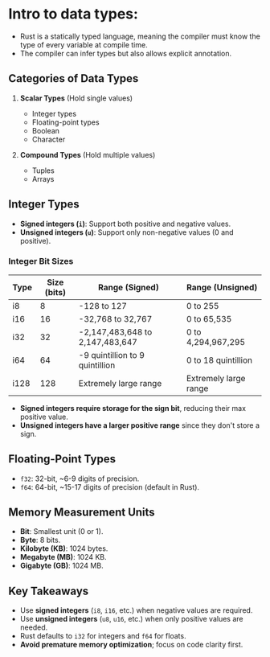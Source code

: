 # Intro to data types:
- Rust is a statically typed language, meaning the compiler must know the type of every variable at compile time.
- The compiler can infer types but also allows explicit annotation.

## Categories of Data Types
1. **Scalar Types** (Hold single values)
   - Integer types
   - Floating-point types
   - Boolean
   - Character

2. **Compound Types** (Hold multiple values)
   - Tuples
   - Arrays

## Integer Types
- **Signed integers (`i`)**: Support both positive and negative values.
- **Unsigned integers (`u`)**: Support only non-negative values (0 and positive).

### Integer Bit Sizes
| Type  | Size (bits) | Range (Signed) | Range (Unsigned) |
|-------|------------|---------------|------------------|
| i8    | 8          | -128 to 127   | 0 to 255        |
| i16   | 16         | -32,768 to 32,767 | 0 to 65,535 |
| i32   | 32         | -2,147,483,648 to 2,147,483,647 | 0 to 4,294,967,295 |
| i64   | 64         | -9 quintillion to 9 quintillion | 0 to 18 quintillion |
| i128  | 128        | Extremely large range | Extremely large range |

- **Signed integers require storage for the sign bit**, reducing their max positive value.
- **Unsigned integers have a larger positive range** since they don't store a sign.

## Floating-Point Types
- `f32`: 32-bit, ~6-9 digits of precision.
- `f64`: 64-bit, ~15-17 digits of precision (default in Rust).

## Memory Measurement Units
- **Bit**: Smallest unit (0 or 1).
- **Byte**: 8 bits.
- **Kilobyte (KB)**: 1024 bytes.
- **Megabyte (MB)**: 1024 KB.
- **Gigabyte (GB)**: 1024 MB.

## Key Takeaways
- Use **signed integers** (`i8`, `i16`, etc.) when negative values are required.
- Use **unsigned integers** (`u8`, `u16`, etc.) when only positive values are needed.
- Rust defaults to `i32` for integers and `f64` for floats.
- **Avoid premature memory optimization**; focus on code clarity first.
